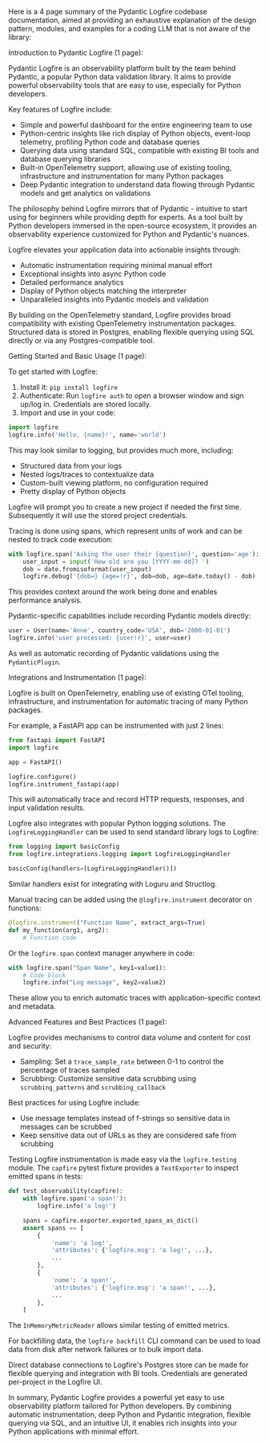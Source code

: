 Here is a 4 page summary of the Pydantic Logfire codebase documentation, aimed at providing an exhaustive explanation of the design pattern, modules, and examples for a coding LLM that is not aware of the library:

Introduction to Pydantic Logfire (1 page):

Pydantic Logfire is an observability platform built by the team behind Pydantic, a popular Python data validation library. It aims to provide powerful observability tools that are easy to use, especially for Python developers.

Key features of Logfire include:
- Simple and powerful dashboard for the entire engineering team to use
- Python-centric insights like rich display of Python objects, event-loop telemetry, profiling Python code and database queries
- Querying data using standard SQL, compatible with existing BI tools and database querying libraries 
- Built-in OpenTelemetry support, allowing use of existing tooling, infrastructure and instrumentation for many Python packages
- Deep Pydantic integration to understand data flowing through Pydantic models and get analytics on validations

The philosophy behind Logfire mirrors that of Pydantic - intuitive to start using for beginners while providing depth for experts. As a tool built by Python developers immersed in the open-source ecosystem, it provides an observability experience customized for Python and Pydantic's nuances.

Logfire elevates your application data into actionable insights through:
- Automatic instrumentation requiring minimal manual effort
- Exceptional insights into async Python code 
- Detailed performance analytics
- Display of Python objects matching the interpreter
- Unparalleled insights into Pydantic models and validation

By building on the OpenTelemetry standard, Logfire provides broad compatibility with existing OpenTelemetry instrumentation packages. Structured data is stored in Postgres, enabling flexible querying using SQL directly or via any Postgres-compatible tool.

Getting Started and Basic Usage (1 page):

To get started with Logfire:
1. Install it: `pip install logfire`
2. Authenticate: Run `logfire auth` to open a browser window and sign up/log in. Credentials are stored locally.
3. Import and use in your code:
```python
import logfire
logfire.info('Hello, {name}!', name='world')
```

This may look similar to logging, but provides much more, including:
- Structured data from your logs
- Nested logs/traces to contextualize data
- Custom-built viewing platform, no configuration required
- Pretty display of Python objects

Logfire will prompt you to create a new project if needed the first time. Subsequently it will use the stored project credentials.

Tracing is done using spans, which represent units of work and can be nested to track code execution:

```python
with logfire.span('Asking the user their {question}', question='age'):
    user_input = input('How old are you [YYYY-mm-dd]? ') 
    dob = date.fromisoformat(user_input)
    logfire.debug('{dob=} {age=!r}', dob=dob, age=date.today() - dob)
```

This provides context around the work being done and enables performance analysis.

Pydantic-specific capabilities include recording Pydantic models directly:

```python
user = User(name='Anne', country_code='USA', dob='2000-01-01')
logfire.info('user processed: {user!r}', user=user)
```

As well as automatic recording of Pydantic validations using the `PydanticPlugin`.

Integrations and Instrumentation (1 page):

Logfire is built on OpenTelemetry, enabling use of existing OTel tooling, infrastructure, and instrumentation for automatic tracing of many Python packages.

For example, a FastAPI app can be instrumented with just 2 lines:

```python
from fastapi import FastAPI
import logfire

app = FastAPI()

logfire.configure()
logfire.instrument_fastapi(app)
```

This will automatically trace and record HTTP requests, responses, and input validation results.

Logfire also integrates with popular Python logging solutions. The `LogfireLoggingHandler` can be used to send standard library logs to Logfire:

```python
from logging import basicConfig
from logfire.integrations.logging import LogfireLoggingHandler

basicConfig(handlers=[LogfireLoggingHandler()])
```

Similar handlers exist for integrating with Loguru and Structlog.

Manual tracing can be added using the `@logfire.instrument` decorator on functions:

```python
@logfire.instrument("Function Name", extract_args=True) 
def my_function(arg1, arg2):
    # Function code
```

Or the `logfire.span` context manager anywhere in code:

```python
with logfire.span("Span Name", key1=value1):
    # Code block
    logfire.info("Log message", key2=value2) 
```

These allow you to enrich automatic traces with application-specific context and metadata.

Advanced Features and Best Practices (1 page):

Logfire provides mechanisms to control data volume and content for cost and security:
- Sampling: Set a `trace_sample_rate` between 0-1 to control the percentage of traces sampled
- Scrubbing: Customize sensitive data scrubbing using `scrubbing_patterns` and `scrubbing_callback`

Best practices for using Logfire include:
- Use message templates instead of f-strings so sensitive data in messages can be scrubbed
- Keep sensitive data out of URLs as they are considered safe from scrubbing

Testing Logfire instrumentation is made easy via the `logfire.testing` module. The `capfire` pytest fixture provides a `TestExporter` to inspect emitted spans in tests:

```python
def test_observability(capfire):
    with logfire.span('a span!'):
        logfire.info('a log!')

    spans = capfire.exporter.exported_spans_as_dict()
    assert spans == [
        {
            'name': 'a log!', 
            'attributes': {'logfire.msg': 'a log!', ...},
            ...
        },
        {
            'name': 'a span!',
            'attributes': {'logfire.msg': 'a span!', ...},
            ...
        },
    ]
```

The `InMemoryMetricReader` allows similar testing of emitted metrics.

For backfilling data, the `logfire backfill` CLI command can be used to load data from disk after network failures or to bulk import data.

Direct database connections to Logfire's Postgres store can be made for flexible querying and integration with BI tools. Credentials are generated per-project in the Logfire UI.

In summary, Pydantic Logfire provides a powerful yet easy to use observability platform tailored for Python developers. By combining automatic instrumentation, deep Python and Pydantic integration, flexible querying via SQL, and an intuitive UI, it enables rich insights into your Python applications with minimal effort.